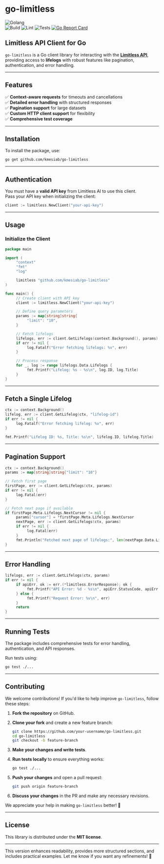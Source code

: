 # go-limitless

![Golang](https://img.shields.io/badge/Go-00add8.svg?labelColor=171e21&style=for-the-badge&logo=go)  
![Build](https://github.com/kmesiab/go-limitless/actions/workflows/go-build.yml/badge.svg)
![Lint](https://github.com/kmesiab/go-limitless/actions/workflows/go-lint.yml/badge.svg)
![Tests](https://github.com/kmesiab/go-limitless/actions/workflows/go-test.yml/badge.svg)
[![Go Report Card](https://goreportcard.com/badge/github.com/kmesiab/go-limitless)](https://goreportcard.com/report/github.com/kmesiab/go-limitless)

## Limitless API Client for Go

`go-limitless` is a Go client library for interacting with the
**[Limitless API](https://www.limitless.ai/developers)**, providing access to
**lifelogs** with robust features like pagination, authentication, and error
handling.

---

## Features

✅ **Context-aware requests** for timeouts and cancellations  
✅ **Detailed error handling** with structured responses  
✅ **Pagination support** for large datasets  
✅ **Custom HTTP client support** for flexibility  
✅ **Comprehensive test coverage**

---

## Installation

To install the package, use:

```bash
go get github.com/kmesiab/go-limitless
```

---

## Authentication

You must have a **valid API key** from Limitless AI to use this client.  
Pass your API key when initializing the client:

```go
client := limitless.NewClient("your-api-key")
```

---

## Usage

### Initialize the Client

```go
package main

import (
     "context"
     "fmt"
     "log"

     limitless "github.com/kmesiab/go-limitless"
)

func main() {
     // Create client with API key
     client := limitless.NewClient("your-api-key")

     // Define query parameters
     params := map[string]string{
          "limit": "10",
     }

     // Fetch lifelogs
     lifelogs, err := client.GetLifelogs(context.Background(), params)
     if err != nil {
          log.Fatalf("Error fetching lifelogs: %v", err)
     }

     // Process response
     for _, log := range lifelogs.Data.Lifelogs {
          fmt.Printf("Lifelog: %s - %s\n", log.ID, log.Title)
     }
}
```

---

## Fetch a Single Lifelog

```go
ctx := context.Background()
lifelog, err := client.GetLifelog(ctx, "lifelog-id")
if err != nil {
     log.Fatalf("Error fetching lifelog: %v", err)
}

fmt.Printf("Lifelog ID: %s, Title: %s\n", lifelog.ID, lifelog.Title)
```

---

## Pagination Support

```go
ctx := context.Background()
params := map[string]string{"limit": "10"}

// Fetch first page
firstPage, err := client.GetLifelogs(ctx, params)
if err != nil {
     log.Fatal(err)
}

// Fetch next page if available
if firstPage.Meta.Lifelogs.NextCursor != nil {
     params["cursor"] = *firstPage.Meta.Lifelogs.NextCursor
     nextPage, err := client.GetLifelogs(ctx, params)
     if err != nil {
          log.Fatal(err)
     }
     fmt.Println("Fetched next page of lifelogs:", len(nextPage.Data.Lifelogs))
}
```

---

## Error Handling

```go
lifelogs, err := client.GetLifelogs(ctx, params)
if err != nil {
     if apiErr, ok := err.(*limitless.ErrorResponse); ok {
          fmt.Printf("API Error: %d - %s\n", apiErr.StatusCode, apiErr.Message)
     } else {
          fmt.Printf("Request Error: %v\n", err)
     }
     return
}
```

---

## Running Tests

The package includes comprehensive tests for error handling, authentication,
and API responses.  

Run tests using:

```bash
go test ./...
```

---

## Contributing

We welcome contributions! If you'd like to help improve `go-limitless`, follow
these steps:

1. **Fork the repository** on GitHub.
2. **Clone your fork** and create a new feature branch:

   ```bash
   git clone https://github.com/your-username/go-limitless.git
   cd go-limitless
   git checkout -b feature-branch
   ```

3. **Make your changes and write tests**.
4. **Run tests locally** to ensure everything works:

   ```bash
   go test ./...
   ```

5. **Push your changes** and open a pull request:

   ```bash
   git push origin feature-branch
   ```

6. **Discuss your changes** in the PR and make any necessary revisions.

We appreciate your help in making `go-limitless` better! 🚀

---

## License

This library is distributed under the **MIT license**.

---

This version enhances readability, provides more structured sections, and
includes practical examples. Let me know if you want any refinements! 🚀
